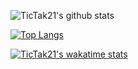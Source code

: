 ![TicTak21's github stats](https://github-readme-stats.vercel.app/api?username=TicTak21&show_icons=true&theme=onedark)

[![Top Langs](https://github-readme-stats.vercel.app/api/top-langs/?username=TicTak21&theme=onedark&layout=compact&langs_count=10)](https://github.com/anuraghazra/github-readme-stats)

[![TicTak21's wakatime stats](https://github-readme-stats.vercel.app/api/wakatime?username=TicTak21)](https://github.com/anuraghazra/github-readme-stats)
